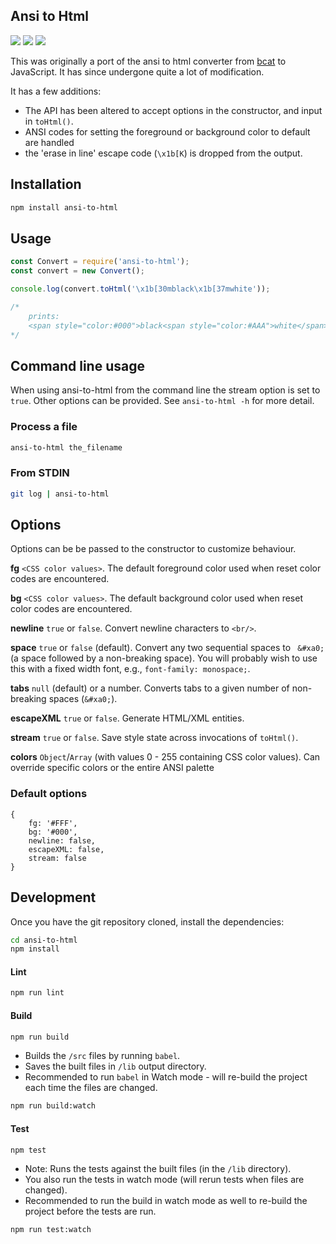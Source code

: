 ## Ansi to Html

[![](https://img.shields.io/travis/rburns/ansi-to-html.svg)](https://travis-ci.org/rburns/ansi-to-html/branches)
[![](https://img.shields.io/npm/v/ansi-to-html.svg)](https://www.npmjs.com/package/ansi-to-html)
![](https://img.shields.io/npm/dm/ansi-to-html.svg)

This was originally a port of the ansi to html converter from
[bcat](https://github.com/rtomayko/bcat/blob/master/lib/bcat/ansi.rb) to
JavaScript. It has since undergone quite a lot of modification.

It has a few additions:

* The API has been altered to accept options in the constructor, and input in `toHtml()`.
* ANSI codes for setting the foreground or background color to default are handled
* the 'erase in line' escape code (`\x1b[K`) is dropped from the output.

## Installation

```bash
npm install ansi-to-html
```

## Usage

```javascript
const Convert = require('ansi-to-html');
const convert = new Convert();

console.log(convert.toHtml('\x1b[30mblack\x1b[37mwhite'));

/*
    prints:
    <span style="color:#000">black<span style="color:#AAA">white</span></span>
*/
```

## Command line usage

When using ansi-to-html from the command line the stream option is set to `true`.
Other options can be provided. See `ansi-to-html -h` for more detail.

### Process a file

```bash
ansi-to-html the_filename
```

### From STDIN

```bash
git log | ansi-to-html
```

## Options

Options can be be passed to the constructor to customize behaviour.

**fg** `<CSS color values>`. The default foreground color used when reset color codes are encountered.

**bg** `<CSS color values>`. The default background color used when reset color codes are encountered.

**newline** `true` or `false`. Convert newline characters to `<br/>`.

**space** `true` or `false` (default). Convert any two sequential spaces to ` &#xa0;` (a space followed by a non-breaking space). You will probably wish to use this with a fixed width font, e.g., `font-family: monospace;`.

**tabs** `null` (default) or a number. Converts tabs to a given number of non-breaking spaces (`&#xa0;`).

**escapeXML** `true` or `false`. Generate HTML/XML entities.

**stream** `true` or `false`. Save style state across invocations of `toHtml()`.

**colors** `Object`/`Array` (with values 0 - 255 containing CSS color values). Can override specific colors or the entire ANSI palette

### Default options

```json5
{
    fg: '#FFF',
    bg: '#000',
    newline: false,
    escapeXML: false,
    stream: false
}
```

## Development

Once you have the git repository cloned, install the dependencies:

```bash
cd ansi-to-html
npm install
```

#### Lint

```bash
npm run lint
```

#### Build

```bash
npm run build
```

- Builds the `/src` files by running `babel`.
- Saves the built files in `/lib` output directory.
- Recommended to run `babel` in Watch mode - will re-build the project each time the files are changed.
```bash
npm run build:watch
```

#### Test

```bash
npm test
```
- Note: Runs the tests against the built files (in the `/lib` directory).
- You also run the tests in watch mode (will rerun tests when files are changed).
- Recommended to run the build in watch mode as well to re-build the project before the tests are run.

```bash
npm run test:watch
```
